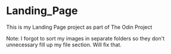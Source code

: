 # Landing_Page
This is my Landing Page project as part of The Odin Project

Note: I forgot to sort my images in separate folders
so they don't unnecessary fill up my file section. Will fix that.

